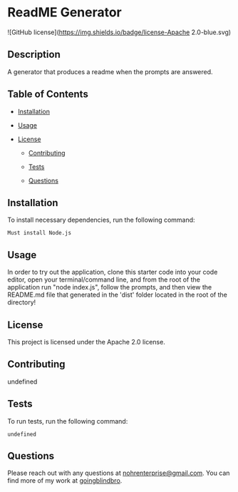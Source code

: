 # ReadME Generator
![GitHub license](https://img.shields.io/badge/license-Apache 2.0-blue.svg)

## Description
  
  A generator that produces a readme when the prompts are answered.
  
## Table of Contents 
  
  * [Installation](#installation)
  
  * [Usage](#usage)
  
* [License](#license)

  * [Contributing](#contributing)
  
  * [Tests](#tests)
  
  * [Questions](#questions)
  
## Installation
  
  To install necessary dependencies, run the following command:
  
  ```
  Must install Node.js
  ```
  
  ## Usage
  
  In order to try out the application, clone this starter code into your code editor, open your terminal/command line, and from the root of the application run "node index.js", follow the prompts, and then view the README.md file that generated in the 'dist' folder located in the root of the directory!
  
  ## License

This project is licensed under the Apache 2.0 license.
    
  ## Contributing
  
  undefined
  
  ## Tests
  
  To run tests, run the following command:
  
  ```
  undefined
  ```
  
  ## Questions
  
  Please reach out with any questions at nohrenterprise@gmail.com. You can find more of my work at [goingblindbro](https://github.com/goingblindbro/goingblindbro/).

  